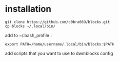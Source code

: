 # installation 
```
git clone https://github.com/c0bra669/blocks.git
cp blocks ~/.local/bin/
```
add to ~/.bash_profile :
```
export PATH=/home/username/.local/bin/blocks:$PATH
```
add scripts that you want to use to dwmblocks config

